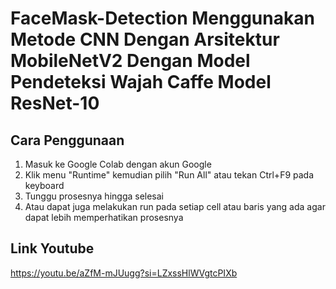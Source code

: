 # FaceMask-Detection Menggunakan Metode CNN Dengan Arsitektur MobileNetV2 Dengan Model Pendeteksi Wajah Caffe Model ResNet-10

## Cara Penggunaan
1. Masuk ke Google Colab dengan akun Google
2. Klik menu "Runtime" kemudian pilih "Run All" atau tekan Ctrl+F9 pada keyboard
3. Tunggu prosesnya hingga selesai
4. Atau dapat juga melakukan run pada setiap cell atau baris yang ada agar dapat lebih memperhatikan prosesnya

## Link Youtube
https://youtu.be/aZfM-mJUugg?si=LZxssHlWVgtcPIXb
